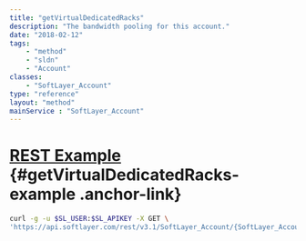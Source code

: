 ```yaml
---
title: "getVirtualDedicatedRacks"
description: "The bandwidth pooling for this account."
date: "2018-02-12"
tags:
    - "method"
    - "sldn"
    - "Account"
classes:
    - "SoftLayer_Account"
type: "reference"
layout: "method"
mainService : "SoftLayer_Account"
---
```


# [REST Example](#getVirtualDedicatedRacks-example) <a href="/article/rest/"><i class="fas fa-question"></i></a> {#getVirtualDedicatedRacks-example .anchor-link} 
```bash
curl -g -u $SL_USER:$SL_APIKEY -X GET \
'https://api.softlayer.com/rest/v3.1/SoftLayer_Account/{SoftLayer_AccountID}/getVirtualDedicatedRacks'
```
